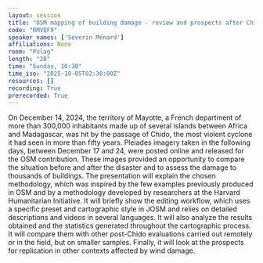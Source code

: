 ```yaml
---
layout: session
title: "OSM mapping of building damage - review and prospects after Chido in Mayotte"
code: "RMVQF9"
speaker_names: ['Séverin Ménard']
affiliations: None
room: "Pulag"
length: "20"
time: "Sunday, 10:30"
time_iso: "2025-10-05T02:30:00Z"
resources: []
recording: True
prerecorded: True
---
```


On December 14, 2024, the territory of Mayotte, a French department of more than 300,000 inhabitants made up of several islands between Africa and Madagascar, was hit by the passage of Chido, the most violent cyclone it had seen in more than fifty years.
Pleiades imagery taken in the following days, between December 17 and 24, were posted online and released for the OSM contribution. These images provided an opportunity to compare the situation before and after the disaster and to assess the damage to thousands of buildings. The presentation will explain the chosen methodology, which was inspired by the few examples previously produced in OSM and by a methodology developed by researchers at the Harvard Humanitarian Initiative. It will briefly show the editing workflow, which uses a specific preset and cartographic style in JOSM and relies on detailed descriptions and videos in several languages. It will also analyze the results obtained and the statistics generated throughout the cartographic process. It will compare them with other post-Chido evaluations carried out remotely or in the field, but on smaller samples. Finally, it will look at the prospects for replication in other contexts affected by wind damage.

